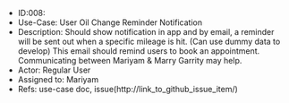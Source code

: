 * ID:008:
* Use-Case: User Oil Change Reminder Notification
* Description: Should show notification in app and by email, a reminder will be sent out when a specific mileage is hit. (Can use dummy data to develop) This email should remind users to book an appointment. Communicating between Mariyam & Marry Garrity may help.
* Actor: Regular User
* Assigned to: Mariyam
* Refs: use-case doc, issue(http://link_to_github_issue_item/)

